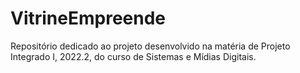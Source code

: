 # VitrineEmpreende
Repositório dedicado ao projeto desenvolvido na matéria de Projeto Integrado I, 2022.2, do curso de Sistemas e Mídias Digitais.
